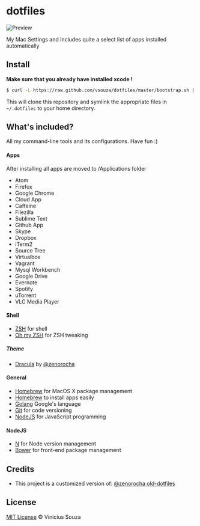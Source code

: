 # dotfiles

![Preview](http://cl.ly/image/1X3u3k3I132f/dotfiles2.png)

My Mac Settings and includes quite a select list of apps installed automatically
## Install

__Make sure that you already have installed xcode !__

```sh
$ curl -L https://raw.github.com/vsouza/dotfiles/master/bootstrap.sh | sh
```

This will clone this repository and symlink the appropriate files in `~/.dotfiles` to your home directory.

## What's included?

All my command-line tools and its configurations. Have fun :)

#### Apps

After installing all apps are moved to /Applications folder

 * Atom
 * Firefox
 * Google Chrome
 * Cloud App
 * Caffeine
 * Filezilla
 * Sublime Text
 * Github App
 * Skype
 * Dropbox
 * iTerm2
 * Source Tree
 * Virtualbox
 * Vagrant
 * Mysql Workbench
 * Google Drive
 * Evernote
 * Spotify
 * uTorrent
 * VLC Media Player

#### Shell

* [ZSH](http://www.zsh.org/) for shell
* [Oh my ZSH](https://github.com/robbyrussell/oh-my-zsh) for ZSH tweaking

##### Theme

* [Dracula](https://github.com/zenorocha/dracula-theme) by [@zenorocha](https://github.com/zenorocha)

#### General

* [Homebrew](http://mxcl.github.com/homebrew/) for MacOS X package management
* [Homebrew](http://caskroom.io/) to install apps easily
* [Golang](http://golang.org) Google's language
* [Git](http://git-scm.com) for code versioning
* [NodeJS](http://nodejs.org/) for JavaScript programming

#### NodeJS

* [N](https://github.com/visionmedia/n) for Node version management
* [Bower](http://bower.io/) for front-end package management

## Credits

* This project is a customized version of: [@zenorocha old-dotfiles](https://github.com/zenorocha/old-dotfiles)

## License

[MIT License](http://vsouza.mit-license.org/) © Vinicius Souza
